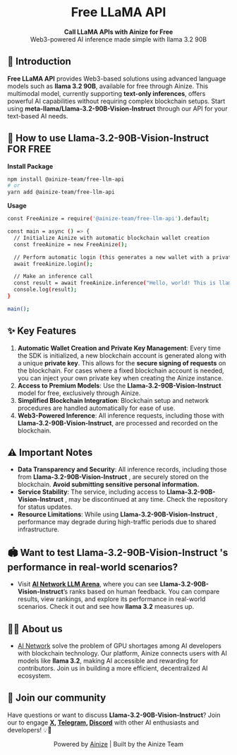 <h1 align="center">
Free LLaMA API
</h1>

<p align="center">
<strong>Call LLaMA APIs with Ainize for Free</strong><br>
Web3-powered AI inference made simple with llama 3.2 90B
</p>

## 📘 Introduction

**Free LLaMA API** provides Web3-based solutions using advanced language models such as **llama 3.2 90B**, available for free through Ainize. This multimodal model, currently supporting **text-only inferences**, offers powerful AI capabilities without requiring complex blockchain setups. Start using **meta-llama/Llama-3.2-90B-Vision-Instruct** through our API for your text-based AI needs.

## 🦙 How to use **Llama-3.2-90B-Vision-Instruct** FOR FREE

**Install Package**

```bash
npm install @ainize-team/free-llm-api
# or
yarn add @ainize-team/free-llm-api
```

**Usage**

```bash
const FreeAinize = require('@ainize-team/free-llm-api').default;

const main = async () => {
  // Initialize Ainize with automatic blockchain wallet creation
  const freeAinize = new FreeAinize();

  // Perform automatic login (this generates a new wallet with a private key)
  await freeAinize.login();

  // Make an inference call
  const result = await freeAinize.inference("Hello, world! This is llama 3.2 90B.");
  console.log(result);
}

main();
```

## ✨ Key Features

1. **Automatic Wallet Creation and Private Key Management**: Every time the SDK is initialized, a new blockchain account is generated along with a unique **private key**. This allows for the **secure signing of requests** on the blockchain. For cases where a fixed blockchain account is needed, you can inject your own private key when creating the Ainize instance.
2. **Access to Premium Models**: Use the **Llama-3.2-90B-Vision-Instruct** model for free, exclusively through Ainize.
3. **Simplified Blockchain Integration**: Blockchain setup and network procedures are handled automatically for ease of use.
4. **Web3-Powered Inference**: All inference requests, including those with **Llama-3.2-90B-Vision-Instruct**, are processed and recorded on the blockchain.

## ⚠️ Important Notes

- **Data Transparency and Security**: All inference records, including those from **Llama-3.2-90B-Vision-Instruct** , are securely stored on the blockchain. **Avoid submitting sensitive personal information.**
- **Service Stability**: The service, including access to **Llama-3.2-90B-Vision-Instruct** , may be discontinued at any time. Check the repository for status updates.
- **Resource Limitations**: While using **Llama-3.2-90B-Vision-Instruct** , performance may degrade during high-traffic periods due to shared infrastructure.

## 🏟️ Want to test **Llama-3.2-90B-Vision-Instruct** 's performance in real-world scenarios?

- Visit [**AI Network LLM Arena**](https://arena.ainetwork.ai/leaderboard?utm_source=github&utm_medium=referral&utm_campaign=free-ainize), where you can see **Llama-3.2-90B-Vision-Instruct**’s ranks based on human feedback. You can compare results, view rankings, and explore its performance in real-world scenarios. Check it out and see how **llama 3.2** measures up.

## 🧑‍💻 About us

- [AI Network](https://www.ainetwork.ai?utm_source=github&utm_medium=referral&utm_campaign=free-ainize) solve the problem of GPU shortages among AI developers with blockchain technology. Our platform, Ainize connects users with AI models like **llama 3.2**, making AI accessible and rewarding for contributors. Join us in building a more efficient, decentralized AI ecosystem.

## 💬 Join our community

Have questions or want to discuss **Llama-3.2-90B-Vision-Instruct**? Join our to engage **[X](https://x.com/ainetwork_ai), [Telegram](https://t.me/ainetwork_en), [Discord](https://discord.gg/cupxrsXs)** with other AI enthusiasts and developers! 💡👥

<p align="center">
Powered by <a href="https://github.com/ainize-team/ainize-js">Ainize</a> | Built by the Ainize Team
</p>
